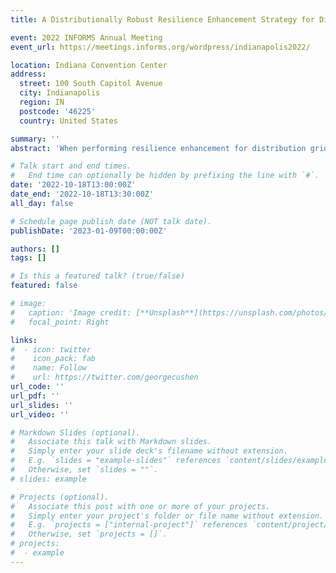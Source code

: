 ```yaml
---
title: A Distributionally Robust Resilience Enhancement Strategy for Distribution Grids Considering Decision-Dependent Contingencies

event: 2022 INFORMS Annual Meeting
event_url: https://meetings.informs.org/wordpress/indianapolis2022/

location: Indiana Convention Center
address:
  street: 100 South Capitol Avenue
  city: Indianapolis
  region: IN
  postcode: '46225'
  country: United States

summary: ''
abstract: 'When performing resilience enhancement for distribution grids, suboptimal strategies induced by misspecified contingency models may lead to unanticipated regrets in retrospective analyses. However, there are two obstacles for reliably modeling uncertain contingencies, 1) decision-dependent uncertainty (DDU) resulting from different line hardening decisions, and 2) distributional ambiguity due to limited outage information under extreme weather events (EWEs). To address these two challenges, this paper constructs scenario-wise decision-dependent ambiguity sets (SWDD-ASs), where the DDU and distributional ambiguity inherent in EWE-induced contingencies are simultaneously captured under each possible EWE scenario. Then, a two-stage trilevel decision-dependent distributionally robust resilient enhancement (DD-DRRE) model is formulated, whose outputs include the optimal line hardening, distributed generation (DG) allocation, and proactive network reconfiguration strategy under the worst-case distributions in SWDD-ASs. Then, the DD-DRRE model are equivalently recast to a MILP-based master problem and multiple scenario-wise subproblems, facilitating the utilization of a customized column-and-constraint generation (C&CG) algorithm. Finally, numerical tests demonstrate a remarkable improvement in the out-of-sample performance of our model, compared to its prevailing stochastic and robust counterparts. Moreover, the potential values of incorporating the ambiguity and distributional information are quantitatively estimated, which can serve as a useful reference for planners with different budgets and risk-aversion levels.'

# Talk start and end times.
#   End time can optionally be hidden by prefixing the line with `#`.
date: '2022-10-18T13:00:00Z'
date_end: '2022-10-18T13:30:00Z'
all_day: false

# Schedule page publish date (NOT talk date).
publishDate: '2023-01-09T00:00:00Z'

authors: []
tags: []

# Is this a featured talk? (true/false)
featured: false

# image:
#   caption: 'Image credit: [**Unsplash**](https://unsplash.com/photos/bzdhc5b3Bxs)'
#   focal_point: Right

links:
#  - icon: twitter
#    icon_pack: fab
#    name: Follow
#    url: https://twitter.com/georgecushen
url_code: ''
url_pdf: ''
url_slides: ''
url_video: ''

# Markdown Slides (optional).
#   Associate this talk with Markdown slides.
#   Simply enter your slide deck's filename without extension.
#   E.g. `slides = "example-slides"` references `content/slides/example-slides.md`.
#   Otherwise, set `slides = ""`.
# slides: example

# Projects (optional).
#   Associate this post with one or more of your projects.
#   Simply enter your project's folder or file name without extension.
#   E.g. `projects = ["internal-project"]` references `content/project/deep-learning/index.md`.
#   Otherwise, set `projects = []`.
# projects:
#  - example
---
```




